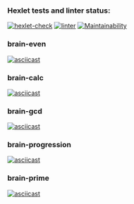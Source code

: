 ### Hexlet tests and linter status:
[![hexlet-check](https://github.com/iaminthemiddleofnowhere/php-project-lvl1/actions/workflows/hexlet-check.yml/badge.svg)](https://github.com/iaminthemiddleofnowhere/php-project-lvl1/actions/workflows/hexlet-check.yml)
[![linter](https://github.com/iaminthemiddleofnowhere/php-project-lvl1/actions/workflows/lint.yml/badge.svg)](https://github.com/iaminthemiddleofnowhere/php-project-lvl1/actions/workflows/lint.yml)
[![Maintainability](https://api.codeclimate.com/v1/badges/89c66c2f835381aac801/maintainability)](https://codeclimate.com/github/iaminthemiddleofnowhere/php-project-lvl1/maintainability)

### brain-even
[![asciicast](https://asciinema.org/a/y0FvcurAR2MJxLVzcUO7R5sci.svg)](https://asciinema.org/a/y0FvcurAR2MJxLVzcUO7R5sci)

### brain-calc
[![asciicast](https://asciinema.org/a/l4vvBS21e0S7sYuwNX9fZi5DL.svg)](https://asciinema.org/a/l4vvBS21e0S7sYuwNX9fZi5DL)

### brain-gcd
[![asciicast](https://asciinema.org/a/Ei3iNv0RVeVMk1szfdNwK70ji.svg)](https://asciinema.org/a/Ei3iNv0RVeVMk1szfdNwK70ji)

### brain-progression
[![asciicast](https://asciinema.org/a/UUlPFU1BDIn7oeglNcPeGk9XC.svg)](https://asciinema.org/a/UUlPFU1BDIn7oeglNcPeGk9XC)

### brain-prime
[![asciicast](https://asciinema.org/a/4NpSiG0Gf2mSDYabEHtvZ7Scy.svg)](https://asciinema.org/a/4NpSiG0Gf2mSDYabEHtvZ7Scy)